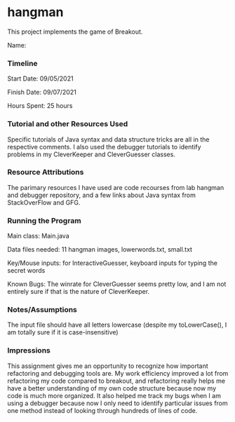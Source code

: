 hangman
====

This project implements the game of Breakout.

Name: 

### Timeline

Start Date: 09/05/2021

Finish Date: 09/07/2021

Hours Spent: 25 hours


### Tutorial and other Resources Used
Specific tutorials of Java syntax and data structure tricks are all in the respective comments.
I also used the debugger tutorials to identify problems in my CleverKeeper and CleverGuesser classes.

### Resource Attributions

The parimary resources I have used are code recourses from lab hangman and debugger repository, and
a few links about Java syntax from StackOverFlow and GFG. 

### Running the Program

Main class: Main.java

Data files needed: 11 hangman images, lowerwords.txt, small.txt

Key/Mouse inputs: for InteractiveGuesser, keyboard inputs for typing the secret words

Known Bugs:
The winrate for CleverGuesser seems pretty low, and I am not entirely sure if that is the nature of CleverKeeper. 


### Notes/Assumptions
The input file should have all letters lowercase (despite my toLowerCase(), I am totally sure if it is case-insensitive)

### Impressions

This assignment gives me an opportunity to recognize how important refactoring and debugging tools are. My work efficiency improved a lot from refactoring my code 
compared to breakout, and refactoring really helps me have a better understanding of my own code structure because now my code is much more organized. It also helped me 
track my bugs when I am using a debugger because now I only need to identify particular issues from one method instead of looking through hundreds of lines of code.


